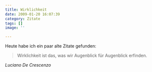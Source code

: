 ```yaml
---
title: Wirklichkeit
date: 2009-01-20 16:07:39
category: Zitate
tags: []
image: ''

---
```


Heute habe ich ein paar alte Zitate gefunden:

> Wirklichkeit ist das, was wir Augenblick für Augenblick erfinden.


*Luciano De Crescenzo*
